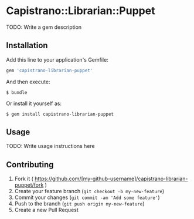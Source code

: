 # Capistrano::Librarian::Puppet

TODO: Write a gem description

## Installation

Add this line to your application's Gemfile:

```ruby
gem 'capistrano-librarian-puppet'
```

And then execute:

    $ bundle

Or install it yourself as:

    $ gem install capistrano-librarian-puppet

## Usage

TODO: Write usage instructions here

## Contributing

1. Fork it ( https://github.com/[my-github-username]/capistrano-librarian-puppet/fork )
2. Create your feature branch (`git checkout -b my-new-feature`)
3. Commit your changes (`git commit -am 'Add some feature'`)
4. Push to the branch (`git push origin my-new-feature`)
5. Create a new Pull Request
